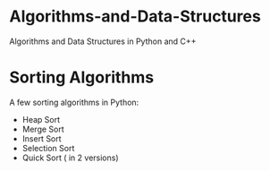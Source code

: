 # Algorithms-and-Data-Structures
Algorithms and Data Structures in Python and C++

# Sorting Algorithms
A few sorting algorithms in Python:
- Heap Sort
- Merge Sort
- Insert Sort
- Selection Sort
- Quick Sort ( in 2 versions)
